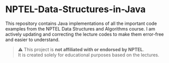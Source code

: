 # NPTEL-Data-Structures-in-Java
This repository contains Java implementations of all the important code examples from the NPTEL Data Structures and Algorithms course. I am actively updating and correcting the lecture codes to make them error-free and easier to understand.
> ⚠️ This project is **not affiliated with or endorsed by NPTEL**.  
> It is created solely for educational purposes based on the lectures.
